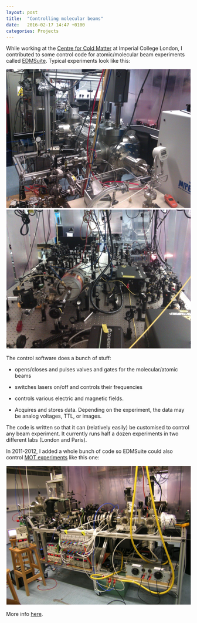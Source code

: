 ```yaml
---
layout: post
title:  "Controlling molecular beams"
date:   2016-02-17 14:47 +0100
categories: Projects
---
```

While working at the [Centre for Cold Matter] at Imperial College London, I contributed to some control code for atomic/molecular beam experiments called [EDMSuite].
Typical experiments look like this:

![LiH_experiment](/photos/ccm_experiment_2.jpg)
![lasers](/photos/ccm_experiment_3.jpg)

The control software does a bunch of stuff:

- opens/closes and pulses valves and gates for the molecular/atomic beams

- switches lasers on/off and controls their frequencies

- controls various electric and magnetic fields.

- Acquires and stores data. Depending on the experiment, the data may be analog voltages, TTL, or images.

The code is written so that it can (relatively easily) be customised to control any beam experiment. 
It currently runs half a dozen experiments in two different labs (London and Paris).

In 2011-2012, I added a whole bunch of code so EDMSuite could also control [MOT experiments] like this one:

![Li_experiment](/photos/ccm_experiment_1.jpg)

More info [here].

[Centre for Cold Matter]: http://www.imperial.ac.uk/centre-for-cold-matter
[EDMSuite]: https://github.com/ColdMatter/EDMSuite
[here]: https://github.com/ColdMatter/EDMSuite
[MOT experiments]: https://en.wikipedia.org/wiki/Magneto-optical_trap